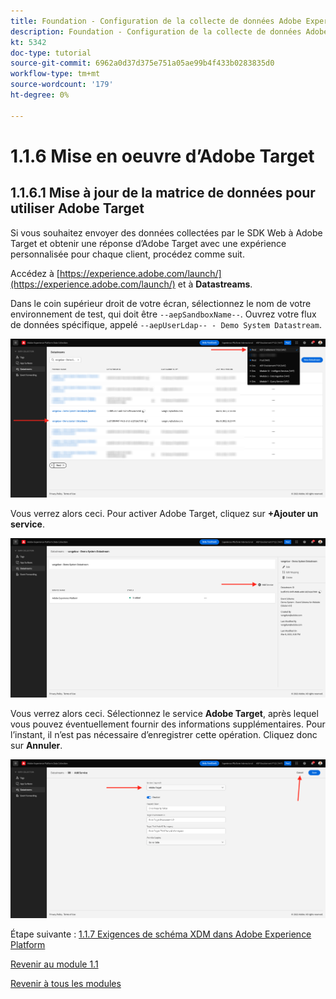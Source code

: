 ```yaml
---
title: Foundation - Configuration de la collecte de données Adobe Experience Platform et de l’extension du SDK Web - Mise en oeuvre d’Adobe Target
description: Foundation - Configuration de la collecte de données Adobe Experience Platform et de l’extension du SDK Web - Mise en oeuvre d’Adobe Target
kt: 5342
doc-type: tutorial
source-git-commit: 6962a0d37d375e751a05ae99b4f433b0283835d0
workflow-type: tm+mt
source-wordcount: '179'
ht-degree: 0%

---
```


# 1.1.6 Mise en oeuvre d’Adobe Target

## 1.1.6.1 Mise à jour de la matrice de données pour utiliser Adobe Target

Si vous souhaitez envoyer des données collectées par le SDK Web à Adobe Target et obtenir une réponse d’Adobe Target avec une expérience personnalisée pour chaque client, procédez comme suit.

Accédez à [https://experience.adobe.com/launch/](https://experience.adobe.com/launch/) et à **Datastreams**.

Dans le coin supérieur droit de votre écran, sélectionnez le nom de votre environnement de test, qui doit être `--aepSandboxName--`. Ouvrez votre flux de données spécifique, appelé `--aepUserLdap-- - Demo System Datastream`.

![Cliquez sur l’icône de configuration Edge dans le volet de navigation de gauche](./images/edgeconfig1b.png)

Vous verrez alors ceci. Pour activer Adobe Target, cliquez sur **+Ajouter un service**.

![Débogueur AEP](./images/aa2.png)

Vous verrez alors ceci. Sélectionnez le service **Adobe Target**, après lequel vous pouvez éventuellement fournir des informations supplémentaires. Pour l’instant, il n’est pas nécessaire d’enregistrer cette opération. Cliquez donc sur **Annuler**.

![Débogueur AEP](./images/at1.png)

Étape suivante : [1.1.7 Exigences de schéma XDM dans Adobe Experience Platform](./ex7.md)

[Revenir au module 1.1](./data-ingestion-launch-web-sdk.md)

[Revenir à tous les modules](./../../../overview.md)
